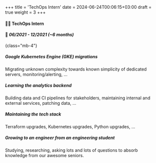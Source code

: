+++
title = 'TechOps Intern'
date = 2024-06-24T00:06:15+03:00
draft = true
weight = 3
+++

#### 🧑‍💻 TechOps Intern

#### 📅 *06/2021 - 12/2021 (~6 months)*
{class="mb-4"}

##### Google Kubernetes Engine (GKE) migrations

Migrating unknown complexity towards known simplicity of dedicated servers, monitoring/alerting, ...

##### Learning the analytics backend

Building data and CI pipelines for stakeholders, maintaining internal and external services, patching data, ...

##### Maintaining the tech stack

Terraform upgrades, Kubernetes upgrades, Python upgrades, ...

##### Growing to an engineer from an engineering student

Studying, researching, asking lots and lots of questions to absorb knowledge from our awesome seniors.

